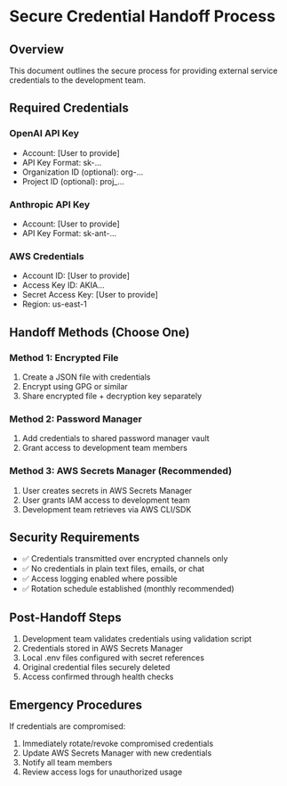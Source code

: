 # Secure Credential Handoff Process

## Overview

This document outlines the secure process for providing external service
credentials to the development team.

## Required Credentials

### OpenAI API Key

- Account: [User to provide]
- API Key Format: sk-...
- Organization ID (optional): org-...
- Project ID (optional): proj\_...

### Anthropic API Key

- Account: [User to provide]
- API Key Format: sk-ant-...

### AWS Credentials

- Account ID: [User to provide]
- Access Key ID: AKIA...
- Secret Access Key: [User to provide]
- Region: us-east-1

## Handoff Methods (Choose One)

### Method 1: Encrypted File

1. Create a JSON file with credentials
2. Encrypt using GPG or similar
3. Share encrypted file + decryption key separately

### Method 2: Password Manager

1. Add credentials to shared password manager vault
2. Grant access to development team members

### Method 3: AWS Secrets Manager (Recommended)

1. User creates secrets in AWS Secrets Manager
2. User grants IAM access to development team
3. Development team retrieves via AWS CLI/SDK

## Security Requirements

- ✅ Credentials transmitted over encrypted channels only
- ✅ No credentials in plain text files, emails, or chat
- ✅ Access logging enabled where possible
- ✅ Rotation schedule established (monthly recommended)

## Post-Handoff Steps

1. Development team validates credentials using validation script
2. Credentials stored in AWS Secrets Manager
3. Local .env files configured with secret references
4. Original credential files securely deleted
5. Access confirmed through health checks

## Emergency Procedures

If credentials are compromised:

1. Immediately rotate/revoke compromised credentials
2. Update AWS Secrets Manager with new credentials
3. Notify all team members
4. Review access logs for unauthorized usage
